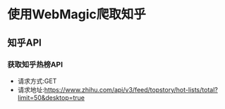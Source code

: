 # 使用WebMagic爬取知乎

## 知乎API

### 获取知乎热榜API

- 请求方式:GET
- 请求地址:https://www.zhihu.com/api/v3/feed/topstory/hot-lists/total?limit=50&desktop=true